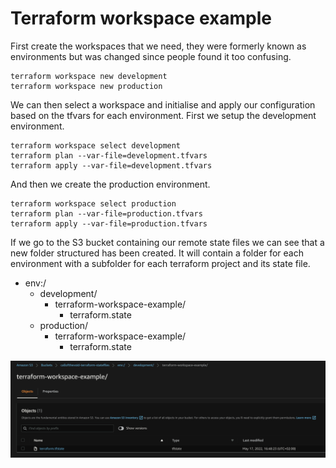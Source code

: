 # Terraform workspace example
First create the workspaces that we need, they were formerly known as environments but was changed since people found it too confusing.
``` shell
terraform workspace new development
terraform workspace new production
```
We can then select a workspace and initialise and apply our configuration based on the tfvars for each environment.
First we setup the development environment.
``` shell
terraform workspace select development
terraform plan --var-file=development.tfvars
terraform apply --var-file=development.tfvars
```
And then we create the production environment.
``` shell
terraform workspace select production
terraform plan --var-file=production.tfvars
terraform apply --var-file=production.tfvars
```
If we go to the S3 bucket containing our remote state files we can see that a new folder structured has been created.
It will contain a folder for each environment with a subfolder for each terraform project and its state file.

- env:/
    - development/
        - terraform-workspace-example/
            - terraform.state
    - production/
        - terraform-workspace-example/
            - terraform.state

![Screenshot](https://raw.githubusercontent.com/rbjoergensen/terraform-workspaces/master/.github/images/statefiles.png?raw=true)
